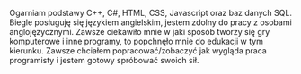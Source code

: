 Ogarniam podstawy C++, C#, HTML, CSS, Javascript oraz baz danych SQL. 
Biegle posługuję się językiem angielskim, jestem zdolny do pracy z osobami anglojęzycznymi. 
Zawsze ciekawiło mnie w jaki sposób tworzy się gry komputerowe i inne programy, to popchnęło mnie do edukacji w tym kierunku. 
Zawsze chciałem popracować/zobaczyć jak wygląda praca programisty i jestem gotowy spróbować swoich sił.
